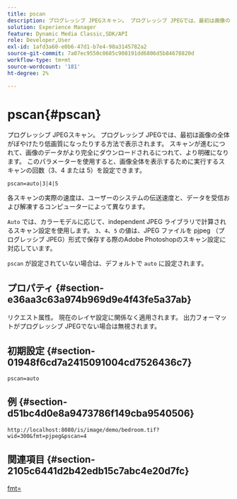 ```yaml
---
title: pscan
description: プログレッシブ JPEGスキャン。 プログレッシブ JPEGでは、最初は画像の全体がぼやけたり低画質になったりする方法で表示されます。
solution: Experience Manager
feature: Dynamic Media Classic,SDK/API
role: Developer,User
exl-id: 1afd3a60-e0b6-47d1-b7e4-98a3145782a2
source-git-commit: 7a07ec9550c0685c908191dd6806d5b84678820d
workflow-type: tm+mt
source-wordcount: '181'
ht-degree: 2%

---
```


# pscan{#pscan}

プログレッシブ JPEGスキャン。 プログレッシブ JPEGでは、最初は画像の全体がぼやけたり低画質になったりする方法で表示されます。 スキャンが進むにつれて、画像のデータがより完全にダウンロードされるにつれて、より明確になります。 このパラメーターを使用すると、画像全体を表示するために実行するスキャンの回数（3、4 または 5）を設定できます。

`pscan=auto|3|4|5`

各スキャンの実際の速度は、ユーザーのシステムの伝送速度と、データを受信および解凍するコンピューターによって異なります。

`Auto` では、カラーモデルに応じて、independent JPEG ライブラリで計算されるスキャン設定を使用します。 `3`、`4`、`5` の値は、JPEG ファイルを pjpeg （プログレッシブ JPEG）形式で保存する際のAdobe Photoshopのスキャン設定に対応しています。

`pscan` が設定されていない場合は、デフォルトで `auto` に設定されます。

## プロパティ {#section-e36aa3c63a974b969d9e4f43fe5a37ab}

リクエスト属性。 現在のレイヤ設定に関係なく適用されます。 出力フォーマットがプログレッシブ JPEGでない場合は無視されます。

## 初期設定 {#section-01948f6cd7a2415091004cd7526436c7}

`pscan=auto`

## 例 {#section-d51bc4d0e8a9473786f149cba9540506}

`http://localhost:8080/is/image/demo/bedroom.tif?wid=300&fmt=pjpeg&pscan=4`

## 関連項目 {#section-2105c6441d2b42edb15c7abc4e20d7fc}

[fmt=](../../../../../is-api/http-ref/image-serving-api-ref/c-http-protocol-reference/c-command-reference/r-is-http-fmt.md#reference-cdf10043423b45ba9fe15157fb3ae37a)
